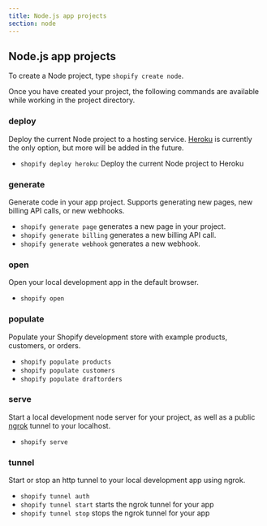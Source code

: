 ```yaml
---
title: Node.js app projects
section: node
---
```


## Node.js app projects

To create a Node project, type `shopify create node`.

Once you have created your project, the following commands are available while working in the project directory.

### deploy

Deploy the current Node project to a hosting service. [Heroku](https://www.heroku.com) is currently the only option, 
but more will be added in the future.

- `shopify deploy heroku`: Deploy the current Node project to Heroku 

### generate

Generate code in your app project. Supports generating new pages, new billing API calls, or new webhooks.

- `shopify generate page` generates a new page in your project.
- `shopify generate billing` generates a new billing API call.
- `shopify generate webhook` generates a new webhook.

### open

Open your local development app in the default browser.

- `shopify open`

### populate
Populate your Shopify development store with example products, customers, or orders.

- `shopify populate products`
- `shopify populate customers`
- `shopify populate draftorders`

### serve
Start a local development node server for your project, as well as a public [ngrok](https://ngrok.com/) tunnel to your 
localhost.

- `shopify serve`

### tunnel
Start or stop an http tunnel to your local development app using ngrok.

- `shopify tunnel auth` 
- `shopify tunnel start` starts the ngrok tunnel for your app
- `shopify tunnel stop` stops the ngrok tunnel for your app
